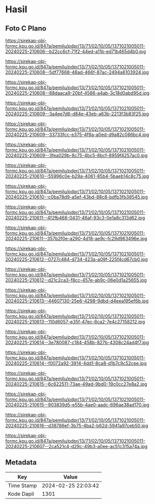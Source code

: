# Hasil

## Foto C Plano

https://sirekap-obj-formc.kpu.go.id/847a/pemilu/pdpr/13/71/02/10/05/1371021005011-20240225-210606--b22cc6cf-71f2-44ed-a11b-ed71b465d4b0.jpg

https://sirekap-obj-formc.kpu.go.id/847a/pemilu/pdpr/13/71/02/10/05/1371021005011-20240225-210608--5df77668-48ad-466f-87ac-2494a6103924.jpg

https://sirekap-obj-formc.kpu.go.id/847a/pemilu/pdpr/13/71/02/10/05/1371021005011-20240225-210608--88daaca9-20bf-4586-a4ab-3c18d0abd95d.jpg

https://sirekap-obj-formc.kpu.go.id/847a/pemilu/pdpr/13/71/02/10/05/1371021005011-20240225-210609--3a4ee7d6-d84e-43eb-a63b-2213f3b83f25.jpg

https://sirekap-obj-formc.kpu.go.id/847a/pemilu/pdpr/13/71/02/10/05/1371021005011-20240225-210609--33733fcc-e375-4f9a-a0ed-d9a82c086bc4.jpg

https://sirekap-obj-formc.kpu.go.id/847a/pemilu/pdpr/13/71/02/10/05/1371021005011-20240225-210609--3fea029b-8c75-4bc5-8bcf-8959f4257ac0.jpg

https://sirekap-obj-formc.kpu.go.id/847a/pemilu/pdpr/13/71/02/10/05/1371021005011-20240225-210610--55996c0e-b29a-4061-85b4-5baeb14c8c75.jpg

https://sirekap-obj-formc.kpu.go.id/847a/pemilu/pdpr/13/71/02/10/05/1371021005011-20240225-210610--c0ba78d9-a5ef-43bd-88c8-bdfb3fb38545.jpg

https://sirekap-obj-formc.kpu.go.id/847a/pemilu/pdpr/13/71/02/10/05/1371021005011-20240225-210611--4f2fb468-0431-46af-93c3-0e1a8c313d62.jpg

https://sirekap-obj-formc.kpu.go.id/847a/pemilu/pdpr/13/71/02/10/05/1371021005011-20240225-210611--357b2f0e-a290-4d18-ae9c-fc29d963496e.jpg

https://sirekap-obj-formc.kpu.go.id/847a/pemilu/pdpr/13/71/02/10/05/1371021005011-20240225-210612--0727c484-d734-423a-a09f-225f4cd67cb0.jpg

https://sirekap-obj-formc.kpu.go.id/847a/pemilu/pdpr/13/71/02/10/05/1371021005011-20240225-210612--d21c2ca3-f8cc-457e-ab9c-06e0d1a25655.jpg

https://sirekap-obj-formc.kpu.go.id/847a/pemilu/pdpr/13/71/02/10/05/1371021005011-20240225-210613--44607130-25e6-4298-9dbd-d4eea195ef6b.jpg

https://sirekap-obj-formc.kpu.go.id/847a/pemilu/pdpr/13/71/02/10/05/1371021005011-20240225-210613--110d6057-e35f-47ec-8ca2-7e4c27158212.jpg

https://sirekap-obj-formc.kpu.go.id/847a/pemilu/pdpr/13/71/02/10/05/1371021005011-20240225-210614--3e780087-c184-458b-827b-4308c24ad4f7.jpg

https://sirekap-obj-formc.kpu.go.id/847a/pemilu/pdpr/13/71/02/10/05/1371021005011-20240225-210614--f0072a92-3914-4dd1-8ca8-d1b7c9c52cee.jpg

https://sirekap-obj-formc.kpu.go.id/847a/pemilu/pdpr/13/71/02/10/05/1371021005011-20240225-210615--6c622511-73ae-49ad-9bd0-19c0cc27e8a2.jpg

https://sirekap-obj-formc.kpu.go.id/847a/pemilu/pdpr/13/71/02/10/05/1371021005011-20240225-210615--903839d5-e55b-4ae0-aadc-696ae38ad170.jpg

https://sirekap-obj-formc.kpu.go.id/847a/pemilu/pdpr/13/71/02/10/05/1371021005011-20240225-210616--d38786ef-3b75-4ba2-b62d-5941a97ceb50.jpg

https://sirekap-obj-formc.kpu.go.id/847a/pemilu/pdpr/13/71/02/10/05/1371021005011-20240225-210607--2ca521c4-d29c-49b3-a0ee-ac51c315a74a.jpg


## Metadata

| Key        | Value               |
| ---------- | ------------------- |
| Time Stamp | 2024-02-25 22:03:42 |
| Kode Dapil | 1301                |



